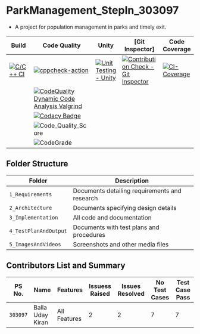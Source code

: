 # ParkManagement_StepIn_303097
* A project for population management in parks and timely exit.

Build | Code Quality | Unity | [Git Inspector] |Code Coverage
------|----------|-------|--------------|------------- 
[![C/C++ CI](https://github.com/UdayKiran2100/ParkManagement_StepIn_303097/actions/workflows/c-build.yml/badge.svg)](https://github.com/UdayKiran2100/ParkManagement_StepIn_303097/actions/workflows/c-build.yml) | [![cppcheck-action](https://github.com/UdayKiran2100/ParkManagement_StepIn_303097/actions/workflows/cppcheck.yml/badge.svg)](https://github.com/UdayKiran2100/ParkManagement_StepIn_303097/actions/workflows/cppcheck.yml) | [![Unit Testing - Unity](https://github.com/UdayKiran2100/ParkManagement_StepIn_303097/actions/workflows/uni-test.yml/badge.svg)](https://github.com/UdayKiran2100/ParkManagement_StepIn_303097/actions/workflows/uni-test.yml) | [![Contribution Check - Git Inspector](https://github.com/UdayKiran2100/ParkManagement_StepIn_303097/actions/workflows/git-inspect.yml/badge.svg)](https://github.com/UdayKiran2100/ParkManagement_StepIn_303097/actions/workflows/git-inspect.yml) | [![CI-Coverage](https://github.com/UdayKiran2100/ParkManagement_StepIn_303097/actions/workflows/gcov.yml/badge.svg)](https://github.com/UdayKiran2100/ParkManagement_StepIn_303097/actions/workflows/gcov.yml)
||[![CodeQuality Dynamic Code Analysis Valgrind](https://github.com/UdayKiran2100/ParkManagement_StepIn_303097/actions/workflows/dynamic.yml/badge.svg)](https://github.com/UdayKiran2100/ParkManagement_StepIn_303097/actions/workflows/dynamic.yml)
||[![Codacy Badge](https://app.codacy.com/project/badge/Grade/99ec14e8e35048838e32e1a0dd0ca7be)](https://www.codacy.com/gh/UdayKiran2100/ParkManagement_StepIn_303097/dashboard?utm_source=github.com&amp;utm_medium=referral&amp;utm_content=UdayKiran2100/ParkManagement_StepIn_303097&amp;utm_campaign=Badge_Grade)
|| ![Code_Quality_Score](https://www.code-inspector.com/project/24998/score/svg)
|| ![CodeGrade](https://www.code-inspector.com/project/24998/status/svg)

## Folder Structure
Folder             | Description
-------------------| -----------------------------------------
`1_Requirements`   | Documents detailing requirements and research
`2_Architecture`         | Documents specifying design details
`3_Implementation` | All code and documentation
`4_TestPlanAndOutput`      | Documents with test plans and procedures
`5_ImagesAndVideos`| Screenshots and other media files

## Contributors List and Summary

PS No. |  Name   |    Features    | Issuess Raised |Issues Resolved|No Test Cases|Test Case Pass
-------|---------|----------------|----------------|---------------|-------------|--------------
`303097` | Balla Uday Kiran  | All Features    | 2     | 2   | 7    | 7     
